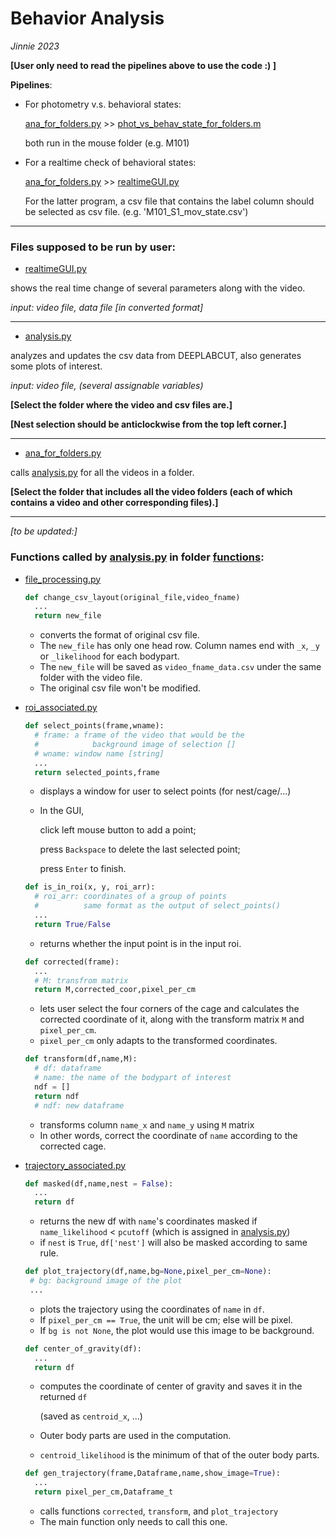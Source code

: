 # Behavior Analysis

_Jinnie 2023_

**[User only need to read the pipelines above to use the code :) ]**

**Pipelines**: 
+ For photometry v.s. behavioral states:
    
  [ana_for_folders.py](ana_for_folders.py) >> [phot_vs_behav_state_for_folders.m](phot_vs_behav_state_for_folders.m)

  both run in the mouse folder (e.g. M101)

+ For a realtime check of behavioral states:

  [ana_for_folders.py](ana_for_folders.py) >> [realtimeGUI.py](realtimeGUI.py)

  For the latter program, a csv file that contains the label column should be selected as csv file. 
      (e.g. 'M101_S1_mov_state.csv')
---
### Files supposed to be run by user:

+  [realtimeGUI.py](realtimeGUI.py) 

  shows the real time change of several parameters along with the video.

  *input: video file, data file [in converted format]*
****
  

+  [analysis.py](analysis.py) 

  analyzes and updates the csv data from DEEPLABCUT, also generates some plots of interest.

  *input: video file, (several assignable variables)*

**[Select the folder where the video and csv files are.]**

**[Nest selection should be anticlockwise from the top left corner.]**

---

+  [ana_for_folders.py](ana_for_folders.py)
  
  calls [analysis.py](analysis.py) for all the videos in a folder.

  **[Select the folder that includes all the video folders (each of which contains a video and other corresponding files).]**

---
*[to be updated:]*

### Functions called by  [analysis.py](analysis.py) in folder [functions](functions):

+  [file_processing.py](functions/file_processing.py) 

      ```py
      def change_csv_layout(original_file,video_fname)
        ...
        return new_file
      ```
    + converts the format of original  csv file.
    + The `new_file` has only one head row. Column names end with `_x`, `_y` or `_likelihood` for each bodypart.
    + The `new_file` will be saved as `video_fname_data.csv` under the same folder with the video file.
    + The original csv file won't be modified.


+  [roi_associated.py](functions/roi_associated.py) 

      ```py
      def select_points(frame,wname):  
        # frame: a frame of the video that would be the 	 
        # 			 background image of selection []
        # wname: window name [string]
        ...
        return selected_points,frame
      ```

    + displays a window for user to select points (for nest/cage/...)

    + In the GUI, 

        click left mouse button to add a point;

        press `Backspace` to delete the last selected point;

        press `Enter` to finish.

    ```py
    def is_in_roi(x, y, roi_arr):
      # roi_arr: coordinates of a group of points
      #          same format as the output of select_points()
      ...
      return True/False
    ```

   + returns whether the input point is in the input roi.

   ```py
   def corrected(frame):
     ...
     # M: transfrom matrix
     return M,corrected_coor,pixel_per_cm
   ```

   + lets user select the four corners of the cage and calculates the corrected coordinate of it, along with the transform matrix `M` and `pixel_per_cm`.
   + `pixel_per_cm` only adapts to the transformed coordinates.

   ```py
   def transform(df,name,M):
     # df: dataframe
     # name: the name of the bodypart of interest
     ndf = []
     return ndf
     # ndf: new dataframe
   ```

   + transforms column `name_x` and `name_y` using  `M` matrix
    + In other words, correct the coordinate of `name` according to the corrected cage.



+  [trajectory_associated.py](functions/trajectory_associated.py) 

      ```py
      def masked(df,name,nest = False):
        ...
        return df
      ```

    + returns the new df with `name`'s coordinates masked if `name_likelihood` < `pcutoff` (which is assigned in [analysis.py](analysis.py))
    + if `nest` is `True`, `df['nest']` will also be masked according to same rule.

    ```py
    def plot_trajectory(df,name,bg=None,pixel_per_cm=None):
     # bg: background image of the plot  
     ...
    ```

    + plots the trajectory using the coordinates of `name` in `df`.
    + If `pixel_per_cm == True`, the unit will be cm; else will be pixel. 
    + If `bg is not None`, the plot would use this image to be background.

    ```python
    def center_of_gravity(df):
      ...
      return df
    ```

    + computes the coordinate of center of gravity and saves it in the returned `df`

      (saved as `centroid_x`, ...)

    + Outer body parts are used in the computation.

    + `centroid_likelihood` is the minimum of that of the outer body parts.

    ```py
    def gen_trajectory(frame,Dataframe,name,show_image=True):
      ...
      return pixel_per_cm,Dataframe_t
    ```

    + calls functions `corrected`, `transform`, and `plot_trajectory`
    + The main function only needs to call this one.

